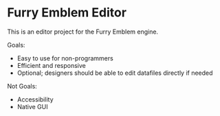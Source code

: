 # Furry Emblem Editor

This is an editor project for the Furry Emblem engine.

Goals:
- Easy to use for non-programmers
- Efficient and responsive
- Optional; designers should be able to edit datafiles directly if needed

Not Goals:
- Accessibility
- Native GUI
